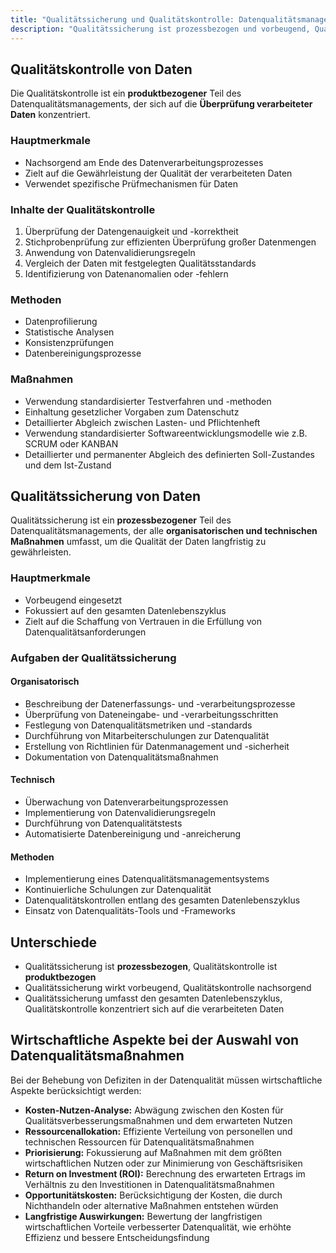 ```yaml
---
title: "Qualitätssicherung und Qualitätskontrolle: Datenqualitätsmanagement"
description: "Qualitätssicherung ist prozessbezogen und vorbeugend, Qualitätskontrolle produktbezogen und nachsorgend. Beide umfassen Methoden wie Validierung und Tests. Wirtschaftliche Aspekte wie Kosten-Nutzen sind zu berücksichtigen."
---
```


## Qualitätskontrolle von Daten
Die Qualitätskontrolle ist ein **produktbezogener** Teil des Datenqualitätsmanagements, der sich auf die **Überprüfung verarbeiteter Daten** konzentriert.

### Hauptmerkmale
- Nachsorgend am Ende des Datenverarbeitungsprozesses
- Zielt auf die Gewährleistung der Qualität der verarbeiteten Daten
- Verwendet spezifische Prüfmechanismen für Daten

### Inhalte der Qualitätskontrolle
1. Überprüfung der Datengenauigkeit und -korrektheit
2. Stichprobenprüfung zur effizienten Überprüfung großer Datenmengen
3. Anwendung von Datenvalidierungsregeln
4. Vergleich der Daten mit festgelegten Qualitätsstandards
5. Identifizierung von Datenanomalien oder -fehlern

### Methoden
- Datenprofilierung
- Statistische Analysen
- Konsistenzprüfungen
- Datenbereinigungsprozesse

### Maßnahmen
- Verwendung standardisierter Testverfahren und -methoden
- Einhaltung gesetzlicher Vorgaben zum Datenschutz
- Detaillierter Abgleich zwischen Lasten- und Pflichtenheft
- Verwendung standardisierter Softwareentwicklungsmodelle wie z.B. SCRUM oder KANBAN
- Detaillierter und permanenter Abgleich des definierten Soll-Zustandes und dem Ist-Zustand
## Qualitätssicherung von Daten
Qualitätssicherung ist ein **prozessbezogener** Teil des Datenqualitätsmanagements, der alle **organisatorischen und technischen Maßnahmen** umfasst, um die Qualität der Daten langfristig zu gewährleisten.

### Hauptmerkmale
- Vorbeugend eingesetzt
- Fokussiert auf den gesamten Datenlebenszyklus
- Zielt auf die Schaffung von Vertrauen in die Erfüllung von Datenqualitätsanforderungen

### Aufgaben der Qualitätssicherung

#### Organisatorisch
- Beschreibung der Datenerfassungs- und -verarbeitungsprozesse
- Überprüfung von Dateneingabe- und -verarbeitungsschritten
- Festlegung von Datenqualitätsmetriken und -standards
- Durchführung von Mitarbeiterschulungen zur Datenqualität
- Erstellung von Richtlinien für Datenmanagement und -sicherheit
- Dokumentation von Datenqualitätsmaßnahmen

#### Technisch
- Überwachung von Datenverarbeitungsprozessen
- Implementierung von Datenvalidierungsregeln
- Durchführung von Datenqualitätstests
- Automatisierte Datenbereinigung und -anreicherung

#### Methoden
- Implementierung eines Datenqualitätsmanagementsystems
- Kontinuierliche Schulungen zur Datenqualität
- Datenqualitätskontrollen entlang des gesamten Datenlebenszyklus
- Einsatz von Datenqualitäts-Tools und -Frameworks

## Unterschiede
- Qualitätssicherung ist **prozessbezogen**, Qualitätskontrolle ist **produktbezogen**
- Qualitätssicherung wirkt vorbeugend, Qualitätskontrolle nachsorgend
- Qualitätssicherung umfasst den gesamten Datenlebenszyklus, Qualitätskontrolle konzentriert sich auf die verarbeiteten Daten

## Wirtschaftliche Aspekte bei der Auswahl von Datenqualitätsmaßnahmen

Bei der Behebung von Defiziten in der Datenqualität müssen wirtschaftliche Aspekte berücksichtigt werden:

- **Kosten-Nutzen-Analyse:** Abwägung zwischen den Kosten für Qualitätsverbesserungsmaßnahmen und dem erwarteten Nutzen
- **Ressourcenallokation:** Effiziente Verteilung von personellen und technischen Ressourcen für Datenqualitätsmaßnahmen
- **Priorisierung:** Fokussierung auf Maßnahmen mit dem größten wirtschaftlichen Nutzen oder zur Minimierung von Geschäftsrisiken
- **Return on Investment (ROI):** Berechnung des erwarteten Ertrags im Verhältnis zu den Investitionen in Datenqualitätsmaßnahmen
- **Opportunitätskosten:** Berücksichtigung der Kosten, die durch Nichthandeln oder alternative Maßnahmen entstehen würden
- **Langfristige Auswirkungen:** Bewertung der langfristigen wirtschaftlichen Vorteile verbesserter Datenqualität, wie erhöhte Effizienz und bessere Entscheidungsfindung
